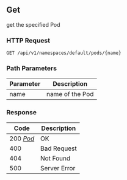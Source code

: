 Get
---------------------------------
get the specified Pod

### HTTP Request

`GET /api/v1/namespaces/default/pods/{name}`

### Path Parameters

| Parameter | Description |
| --- | --- |
| name | name of the Pod |

### Response

| Code | Description |
| --- | --- |
| 200 _[Pod](index.md#pod-1)_ | OK |
| 400 | Bad Request |
| 404 | Not Found |
| 500 | Server Error |
